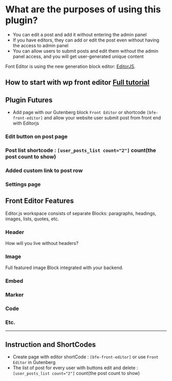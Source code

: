 # What are the purposes of using this plugin?
* You can edit a post and add it without entering the admin panel  
* If you have editors, they can add or edit the post even without having the access to admin panel
* You can allow users to submit posts and edit them without the admin panel access, and you will get user-generated unique content

Font Editor is using the new generation block editor: [EditorJS](https://editorjs.io/ "EditorJs").

## How to start with wp front editor [Full tutorial](https://wpfronteditor.com/how-to-start-with-wp-front-editor/)
## Plugin Futures
* Add page with our Gutenberg block ```Front Editor``` or shortcode ```[bfe-front-editor]``` and allow your website user submit post from front end with Editorjs
### Edit button on post page
### Post list shortcode : ```[user_posts_list count="2"]``` count(the post count to show) 
### Added custom link to post row 

### Settings page

## Front Editor Features
Editor.js workspace consists of separate Blocks: paragraphs, headings, images, lists, quotes, etc. 
### Header
How will you live without headers?
### Image
Full featured image Block integrated with your backend.
### Embed
### Marker
### Code 
### Etc.

------------

## Instruction and ShortCodes
- Create page with editor shortCode : ```[bfe-front-editor]``` or use ```Front Editor``` in Gutenberg
- The list of post for every user with buttons edit and delete : ```[user_posts_list count="2"]``` count(the post count to show) 

